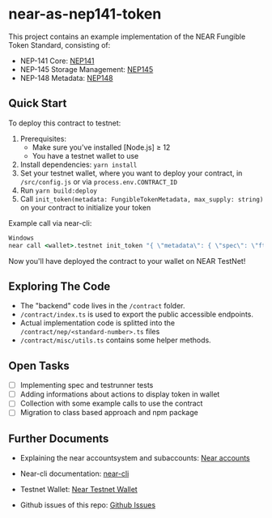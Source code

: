 near-as-nep141-token
==================

This project contains an example implementation of the NEAR Fungible Token Standard, consisting of:

- NEP-141 Core: [NEP141]
- NEP-145 Storage Management: [NEP145]
- NEP-148 Metadata: [NEP148]

Quick Start
---------------

To deploy this contract to testnet:

1. Prerequisites:
   - Make sure you've installed [Node.js] ≥ 12
   - You have a testnet wallet to use
2. Install dependencies: `yarn install`
3. Set your testnet wallet, where you want to deploy your contract, in `/src/config.js` or via `process.env.CONTRACT_ID`
4. Run `yarn build:deploy`
5. Call `init_token(metadata: FungibleTokenMetadata, max_supply: string)` on your contract to initialize your token

Example call via near-cli:

```cmd
Windows
near call <wallet>.testnet init_token "{ \"metadata\": { \"spec\": \"ft-1.0.0\", \"name\": \"Test-Token\", \"symbol\": \"TST\" , \"icon\": \"\" , \"reference\": \"\" , \"reference_hash\": \"\" , \"decimals\": 10   }, \"max_supply\": \"150000000000000000000000\"}" --accountId <wallet>.testnet --gas 100000000000000
```

Now you'll have deployed the contract to your wallet on NEAR TestNet!

Exploring The Code
---------------

- The "backend" code lives in the `/contract` folder.
- `/contract/index.ts` is used to export the public accessible endpoints.
- Actual implementation code is splitted into the `/contract/nep/<standard-number>.ts` files
- `/contract/misc/utils.ts` contains some helper methods.

Open Tasks
---------------

- [ ] Implementing spec and testrunner tests
- [ ] Adding informations about actions to display token in wallet
- [ ] Collection with some example calls to use the contract
- [ ] Migration to class based approach and npm package

Further Documents
---------------

- Explaining the near accountsystem and subaccounts: [Near accounts]
- Near-cli documentation: [near-cli]
- Testnet Wallet: [Near Testnet Wallet]
- Github issues of this repo: [Github Issues]

  [NEAR accounts]: https://docs.near.org/docs/concepts/account
  [NEAR Testnet Wallet]: https://wallet.testnet.near.org/
  [near-cli]: https://github.com/near/near-cli
  [NEP141]: https://github.com/near/NEPs/blob/master/specs/Standards/FungibleToken/Core.md
  [NEP145]: https://github.com/near/NEPs/blob/master/specs/Standards/StorageManagement.md
  [NEP148]: https://github.com/near/NEPs/blob/master/specs/Standards/FungibleToken/Metadata.md
  [Github Issues]: https://github.com/pixeldapps/near-as-nep141-token/issues
